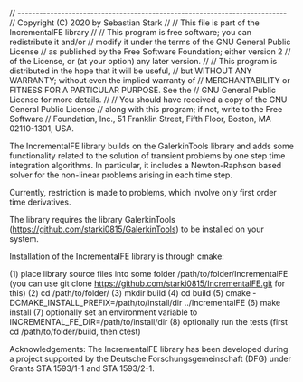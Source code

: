 // --------------------------------------------------------------------------
// Copyright (C) 2020 by Sebastian Stark
//
// This file is part of the IncrementalFE library
//
// This program is free software; you can redistribute it and/or
// modify it under the terms of the GNU General Public License
// as published by the Free Software Foundation; either version 2
// of the License, or (at your option) any later version.
//
// This program is distributed in the hope that it will be useful,
// but WITHOUT ANY WARRANTY; without even the implied warranty of
// MERCHANTABILITY or FITNESS FOR A PARTICULAR PURPOSE.  See the
// GNU General Public License for more details.
//
// You should have received a copy of the GNU General Public License
// along with this program; if not, write to the Free Software
// Foundation, Inc., 51 Franklin Street, Fifth Floor, Boston, MA  02110-1301, USA.

The IncrementalFE library builds on the GalerkinTools library and adds some functionality related to the solution of transient problems by one step time integration algorithms. In particular, it includes a Newton-Raphson based solver for the non-linear problems arising in each time step.

Currently, restriction is made to problems, which involve only first order time derivatives.

The library requires the library GalerkinTools (https://github.com/starki0815/GalerkinTools) to be installed on your system.

Installation of the IncrementalFE library is through cmake:

(1) place library source files into some folder /path/to/folder/IncrementalFE (you can use git clone https://github.com/starki0815/IncrementalFE.git for this)
(2) cd /path/to/folder/
(3) mkdir build
(4) cd build
(5) cmake -DCMAKE_INSTALL_PREFIX=/path/to/install/dir ../IncrementalFE
(6) make install
(7) optionally set an environment variable to INCREMENTAL_FE_DIR=/path/to/install/dir
(8) optionally run the tests (first cd /path/to/folder/build, then ctest)

Acknowledgements:
The IncrementalFE library has been developed during a project supported by the Deutsche Forschungsgemeinschaft (DFG) under Grants STA 1593/1-1 and STA 1593/2-1.
